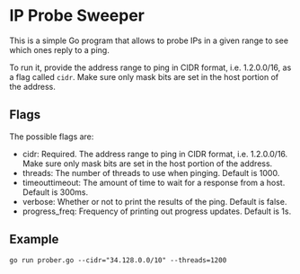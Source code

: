 # IP Probe Sweeper

This is a simple Go program that allows to probe IPs in a given range to see which ones reply to a ping. 

To run it, provide the address range to ping in CIDR format, i.e. 1.2.0.0/16, as a flag called `cidr`. Make sure only mask bits are set in the host portion of the address.

## Flags

The possible flags are:
- cidr:  Required. The address range to ping in CIDR format, i.e. 1.2.0.0/16. Make sure only mask bits are set in the host portion of the address. 
- threads: The number of threads to use when pinging. Default is 1000.
- timeouttimeout: The amount of time to wait for a response from a host. Default is 300ms.
- verbose: Whether or not to print the results of the ping. Default is false.
- progress_freq: Frequency of printing out progress updates. Default is 1s.

## Example
```
go run prober.go --cidr="34.128.0.0/10" --threads=1200
```